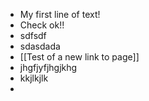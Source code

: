 - My first line of text!
- Check ok!!
- sdfsdf
- sdasdada
- [[Test of a new link to page]]
- jhgfjyfjhgjkhg
- kkjlkjlk
-